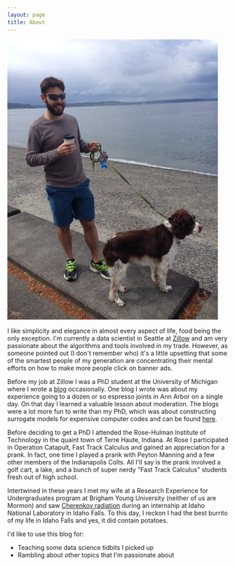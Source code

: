 ```yaml
---
layout: page
title: About
---
```


![Artem and someone else's dog at Alki Beach, Seattle.](/assets/artem_jasper_2015_AlkiBeach.JPG)

I like simplicity and elegance in almost every aspect of life, food being the only exception. I'm currently a data scientist in Seattle at [Zillow](http://www.zillow.com) and am very passionate about the algorithms and tools involved in my trade. However, as someone pointed out (I don't remember who) it's a little upsetting that some of the smartest people of my generation are concentrating their mental efforts on how to make more people click on banner ads. 

Before my job at Zillow I was a PhD student at the University of Michigan where I wrote a [blog](http://www.rackham.umich.edu/blog/16) occasionally. One blog I wrote was about my experience going to a dozen or so espresso joints in Ann Arbor on a single day. On that day I learned a valuable lesson about moderation. The blogs were a lot more fun to write than my PhD, which was about constructing surrogate models for expensive computer codes and can be found [here](https://github.com/yankovai/Thesis). 

Before deciding to get a PhD I attended the Rose-Hulman Institute of Technology in the quaint town of Terre Haute, Indiana. At Rose I participated in Operation Catapult, Fast Track Calculus and gained an appreciation for a prank. In fact, one time I played a prank with Peyton Manning and a few other members of the Indianapolis Colts. All I'll say is the prank involved a golf cart, a lake, and a bunch of super nerdy "Fast Track Calculus" students fresh out of high school. 

Intertwined in these years I met my wife at a Research Experience for Undergraduates program at Brigham Young University (neither of us are Mormon) and saw [Cherenkov radiation](http://en.wikipedia.org/wiki/Cherenkov_radiation) during an internship at Idaho National Laboratory in Idaho Falls. To this day, I reckon I had the best burrito of my life in Idaho Falls and yes, it did contain potatoes.

I'd like to use this blog for:

* Teaching some data science tidbits I picked up
* Rambling about other topics that I'm passionate about
